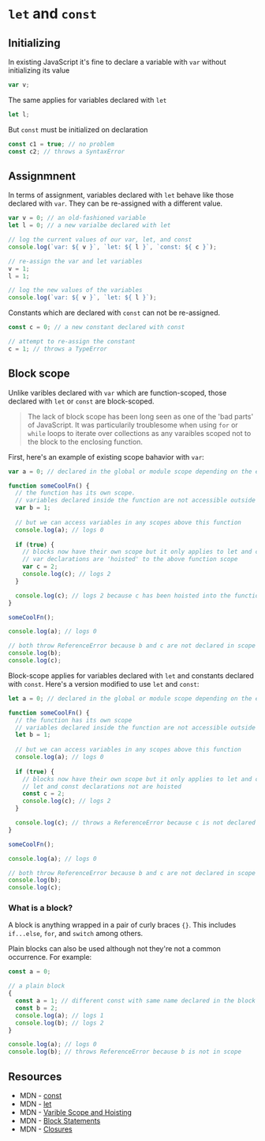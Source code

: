 # `let` and `const`

## Initializing

In existing JavaScript it's fine to declare a variable with `var` without initializing its value
```javascript
var v;
```

The same applies for variables declared with `let`
```javascript
let l;
```

But `const` must be initialized on declaration
```javascript
const c1 = true; // no problem
const c2; // throws a SyntaxError
```

## Assignmnent

In terms of assignment, variables declared with `let` behave like those declared with `var`.
They can be re-assigned with a different value.

```javascript
var v = 0; // an old-fashioned variable
let l = 0; // a new varialbe declared with let

// log the current values of our var, let, and const
console.log(`var: ${ v }`, `let: ${ l }`, `const: ${ c }`);

// re-assign the var and let variables
v = 1;
l = 1;

// log the new values of the variables
console.log(`var: ${ v }`, `let: ${ l }`);
```

Constants which are declared with `const` can not be re-assigned.
```javascript
const c = 0; // a new constant declared with const

// attempt to re-assign the constant
c = 1; // throws a TypeError
```

## Block scope

Unlike varibles declared with `var` which are function-scoped, those declared with `let` or `const` are block-scoped.

> The lack of block scope has been long seen as one of the 'bad parts' of JavaScript.
> It was particularily troublesome when using `for` or `while` loops to iterate over collections as any varaibles scoped not to the block to the enclosing function.

First, here's an example of existing scope bahavior with `var`:
```javascript
var a = 0; // declared in the global or module scope depending on the environment

function someCoolFn() {
  // the function has its own scope.
  // variables declared inside the function are not accessible outside the function
  var b = 1;
  
  // but we can access variables in any scopes above this function
  console.log(a); // logs 0
  
  if (true) {
    // blocks now have their own scope but it only applies to let and const
    // var declarations are 'hoisted' to the above function scope
    var c = 2;
    console.log(c); // logs 2
  }

  console.log(c); // logs 2 because c has been hoisted into the function scope
}

someCoolFn();

console.log(a); // logs 0

// both throw ReferenceError because b and c are not declared in scope
console.log(b);
console.log(c);
```

Block-scope applies for variables declared with `let` and constants declared with `const`.
Here's a version modified to use `let` and `const`:

```javascript
let a = 0; // declared in the global or module scope depending on the environment

function someCoolFn() {
  // the function has its own scope
  // variables declared inside the function are not accessible outside the function
  let b = 1;
  
  // but we can access variables in any scopes above this function
  console.log(a); // logs 0
  
  if (true) {
    // blocks now have their own scope but it only applies to let and const
    // let and const declarations not are hoisted
    const c = 2;
    console.log(c); // logs 2
  }

  console.log(c); // throws a ReferenceError because c is not declared in the functions scope
}

someCoolFn();

console.log(a); // logs 0

// both throw ReferenceError because b and c are not declared in scope
console.log(b);
console.log(c);
```

### What is a block?

A block is anything wrapped in a pair of curly braces `{}`. This includes `if...else`, `for`, and `switch` among others.

Plain blocks can also be used although not they're not a common occurrence. For example:
```javascript
const a = 0;

// a plain block
{
  const a = 1; // different const with same name declared in the block scope
  const b = 2;
  console.log(a); // logs 1
  console.log(b); // logs 2
}

console.log(a); // logs 0
console.log(b); // throws ReferenceError because b is not in scope
```

## Resources

* MDN - [const](https://developer.mozilla.org/en/docs/Web/JavaScript/Reference/Statements/const)
* MDN - [let](https://developer.mozilla.org/en/docs/Web/JavaScript/Reference/Statements/let)
* MDN - [Varible Scope and Hoisting](https://developer.mozilla.org/en-US/docs/Web/JavaScript/Guide/Grammar_and_types#Variable_scope)
* MDN - [Block Statements](https://developer.mozilla.org/en/docs/Web/JavaScript/Reference/Statements/block)
* MDN - [Closures](https://developer.mozilla.org/en/docs/Web/JavaScript/Closures)
